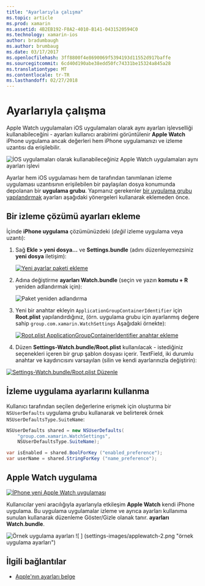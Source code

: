 ```yaml
---
title: "Ayarlarıyla çalışma"
ms.topic: article
ms.prod: xamarin
ms.assetid: 4B2EB192-F0A2-4010-B141-0431520594C0
ms.technology: xamarin-ios
author: bradumbaugh
ms.author: brumbaug
ms.date: 03/17/2017
ms.openlocfilehash: 3ff8800f4e8690069f5394193d11552d917baffe
ms.sourcegitcommit: 6cd40d190abe38edd50fc74331be15324a845a28
ms.translationtype: MT
ms.contentlocale: tr-TR
ms.lasthandoff: 02/27/2018
---
```

# <a name="working-with-settings"></a>Ayarlarıyla çalışma

Apple Watch uygulamaları iOS uygulamaları olarak aynı ayarları işlevselliği kullanabileceğini - ayarları kullanıcı arabirimi görüntülenir **Apple Watch** iPhone uygulama ancak değerleri hem iPhone uygulamanızı ve izleme uzantısı da erişilebilir.

![](settings-images/intro.png "İOS uygulamaları olarak kullanabileceğiniz Apple Watch uygulamaları aynı ayarları işlevi")

Ayarlar hem iOS uygulaması hem de tarafından tanımlanan izleme uygulaması uzantısının erişilebilen bir paylaşılan dosya konumunda depolanan bir **uygulama grubu**. Yapmanız gerekenler [bir uygulama grubu yapılandırmak](~/ios/watchos/app-fundamentals/app-groups.md) ayarları aşağıdaki yönergeleri kullanarak eklemeden önce.

## <a name="add-settings-in-a-watch-solution"></a>Bir izleme çözümü ayarları ekleme

İçinde **iPhone uygulama** çözümünüzdeki (*değil* izleme uygulama veya uzantı):

1. Sağ **Ekle > yeni dosya...**  ve **Settings.bundle** (adını düzenleyemezsiniz **yeni dosya** iletişim):

   [ ![](settings-images/settings-add-sml.png "Yeni ayarlar paketi ekleme")](settings-images/settings-add.png)

2. Adına değiştirme **ayarları Watch.bundle** (seçin ve yazın **komutu + R** yeniden adlandırmak için):

   ![](settings-images/settings-rename.png "Paket yeniden adlandırma")

3. Yeni bir anahtar ekleyin `ApplicationGroupContainerIdentifier` için **Root.plist** yapılandırdığınız, (örn. uygulama grubu için ayarlanmış değere sahip `group.com.xamarin.WatchSettings` Aşağıdaki örnekte):

   [ ![](settings-images/settings-appgroup-sml.png "Root.plist ApplicationGroupContainerIdentifier anahtar ekleme")](settings-images/settings-appgroup.png)

4. Düzen **Settings-Watch.bundle/Root.plist** kullanılacak - istediğiniz seçenekleri içeren bir grup şablon dosyası içerir.
  TextField, iki durumlu anahtar ve kaydırıcısını varsayılan (silin ve kendi ayarlarınızla değiştirin):

  [ ![](settings-images/rootplist-sml.png "Settings-Watch.bundle/Root.plist Düzenle")](settings-images/rootplist.png)


## <a name="use-settings-in-the-watch-app"></a>İzleme uygulama ayarlarını kullanma

Kullanıcı tarafından seçilen değerlerine erişmek için oluşturma bir `NSUserDefaults` uygulama grubu kullanarak ve belirterek örnek `NSUserDefaultsType.SuiteName`:

```csharp
NSUserDefaults shared = new NSUserDefaults(
    "group.com.xamarin.WatchSettings",
    NSUserDefaultsType.SuiteName);

var isEnabled = shared.BoolForKey ("enabled_preference");
var userName = shared.StringForKey ("name_preference");
```

## <a name="apple-watch-app"></a>Apple Watch uygulama

[ ![](settings-images/settings-app-sml.png "İPhone yeni Apple Watch uygulaması")](settings-images/settings-app.png)

Kullanıcılar yeni aracılığıyla ayarlarıyla etkileşim **Apple Watch** kendi iPhone uygulama. Bu uygulama uygulamalar izleme ve ayrıca ayarları kullanıma sunulan kullanarak düzenleme Göster/Gizle olanak tanır. **ayarları Watch.bundle**.

![](settings-images/applewatch-1.png "Örnek uygulama ayarları") ![ ] (settings-images/applewatch-2.png "örnek uygulama ayarları")



## <a name="related-links"></a>İlgili bağlantılar

- [Apple'nın ayarları belge](https://developer.apple.com/library/prerelease/ios/documentation/General/Conceptual/WatchKitProgrammingGuide/Settings.html#//apple_ref/doc/uid/TP40014969-CH22-SW1)
